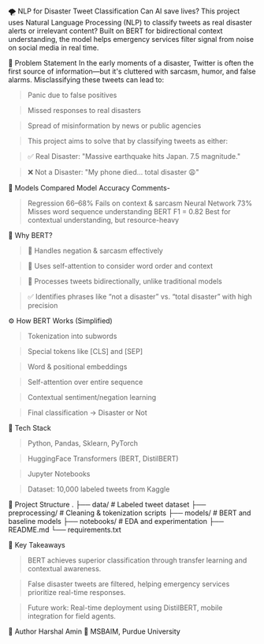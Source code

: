 🌪️ NLP for Disaster Tweet Classification
Can AI save lives? This project uses Natural Language Processing (NLP) to classify tweets as real disaster alerts or irrelevant content?
Built on BERT for bidirectional context understanding, the model helps emergency services filter signal from noise on social media in real time.

🚨 Problem Statement
In the early moments of a disaster, Twitter is often the first source of information—but it's cluttered with sarcasm, humor, and false alarms. Misclassifying these tweets can lead to:

>Panic due to false positives

>Missed responses to real disasters

>Spread of misinformation by news or public agencies

>This project aims to solve that by classifying tweets as either:

>✅ Real Disaster: "Massive earthquake hits Japan. 7.5 magnitude."

>❌ Not a Disaster: "My phone died… total disaster 😩"

🧪 Models Compared
Model           	Accuracy	   Comments-
>Regression      	66–68%	     Fails on context & sarcasm
>Neural Network	  73%	         Misses word sequence understanding
>BERT	            F1 = 0.82	   Best for contextual understanding, but resource-heavy

🤖 Why BERT?
>📌 Handles negation & sarcasm effectively

>📌 Uses self-attention to consider word order and context

>📌 Processes tweets bidirectionally, unlike traditional models

>✅ Identifies phrases like “not a disaster” vs. “total disaster” with high precision

⚙️ How BERT Works (Simplified)
>Tokenization into subwords

>Special tokens like [CLS] and [SEP]

>Word & positional embeddings

>Self-attention over entire sequence

>Contextual sentiment/negation learning

>Final classification → Disaster or Not

🧰 Tech Stack
>Python, Pandas, Sklearn, PyTorch

>HuggingFace Transformers (BERT, DistilBERT)

>Jupyter Notebooks

>Dataset: 10,000 labeled tweets from Kaggle

📂 Project Structure
.
├── data/                    # Labeled tweet dataset
├── preprocessing/           # Cleaning & tokenization scripts
├── models/                  # BERT and baseline models
├── notebooks/               # EDA and experimentation
├── README.md
└── requirements.txt

🧠 Key Takeaways
>BERT achieves superior classification through transfer learning and contextual awareness.

>False disaster tweets are filtered, helping emergency services prioritize real-time responses.

>Future work: Real-time deployment using DistilBERT, mobile integration for field agents.

👤 Author
Harshal Amin
📍 MSBAIM, Purdue University
